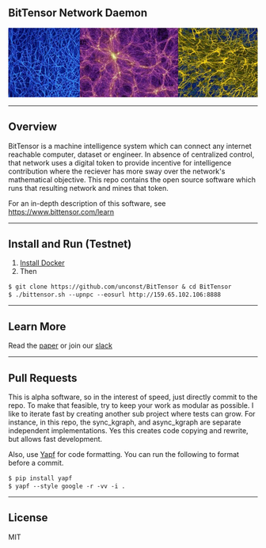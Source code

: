 ## BitTensor Network Daemon

<img src="assets/mycellium.jpeg" width="1000" />

---

## Overview

BitTensor is a machine intelligence system which can connect any internet reachable computer, dataset or engineer. 
In absence of centralized control, that network uses a digital token to provide incentive for intelligence contribution where the reciever has more sway over the network's mathematical objective. This repo contains the open source software which runs that resulting network and mines that token. 

For an in-depth description of this software, see https://www.bittensor.com/learn

---
## Install and Run (Testnet)

1. [Install Docker](https://docs.docker.com/install/)
1. Then
```
$ git clone https://github.com/unconst/BitTensor & cd BitTensor
$ ./bittensor.sh --upnpc --eosurl http://159.65.102.106:8888
```
---

## Learn More

Read the [paper](https://www.bittensor.com/learn) or join our [slack](https://bittensor.slack.com/)

---


## Pull Requests

This is alpha software, so in the interest of speed, just directly commit to the repo. To make that feasible, try to keep your work as modular as possible. I like to iterate fast by creating another sub project where tests can grow. For instance, in this repo, the sync_kgraph, and async_kgraph are separate independent implementations. Yes this creates code copying and rewrite, but allows fast development.

Also, use [Yapf](https://github.com/google/yapf) for code formatting. You can run the following to format before a commit.
```
$ pip install yapf
$ yapf --style google -r -vv -i .
```

---

## License

MIT

